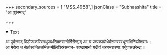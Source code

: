 +++
secondary_sources = [ "MSS_4958",]
jsonClass = "Subhaashita"
title = "आ पूर्वस्माद्"

+++

<details open><summary>Text</summary>

आ पूर्वस्माद् विडौजःकरिवमथुपयःसिक्तसानोर्गिरीन्द्राद् आ च प्रत्यक्पयोधेर्वरुणवरवधूनाभिनिष्पीतवारः।  
आ मेरोरा च सेतोरवनितलमिलन्मौलिविस्रंसमान- स्रग्दामानो यदीयं चरणमशरणाः पर्युपासन्नरेन्द्राः॥
</details>
